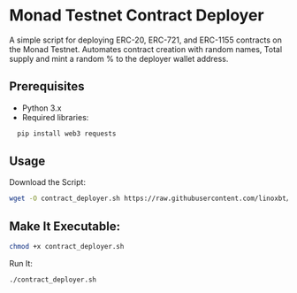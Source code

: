 # Monad Testnet Contract Deployer
A simple script for deploying ERC-20, ERC-721, and ERC-1155 contracts on the Monad Testnet. Automates contract creation with random names, Total supply and mint a random % to the deployer wallet address.

## Prerequisites
- Python 3.x
- Required libraries:
  
```bash
  pip install web3 requests
```

## Usage
Download the Script:
```bash
wget -O contract_deployer.sh https://raw.githubusercontent.com/linoxbt/Monad_Testnet_Contracts/refs/heads/main/contract_deployer.sh
```

## Make It Executable:
```bash
chmod +x contract_deployer.sh
```

Run It:
```bash
./contract_deployer.sh
```

